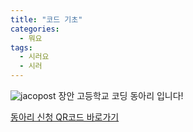 ```yaml
---
title: "코드 기초"
categories:
  - 뭐요
tags:
  - 시러요
  - 시러
---
```


![jacopost](https://user-images.githubusercontent.com/56305476/222952411-54e2f619-8831-451e-ab32-11ff73c0140b.png)
장안 고등학교 코딩 동아리 입니다!


[동아리 신청 QR코드 바로가기](https://forms.gle/DH1piq2J9JTU3Qnt6)
